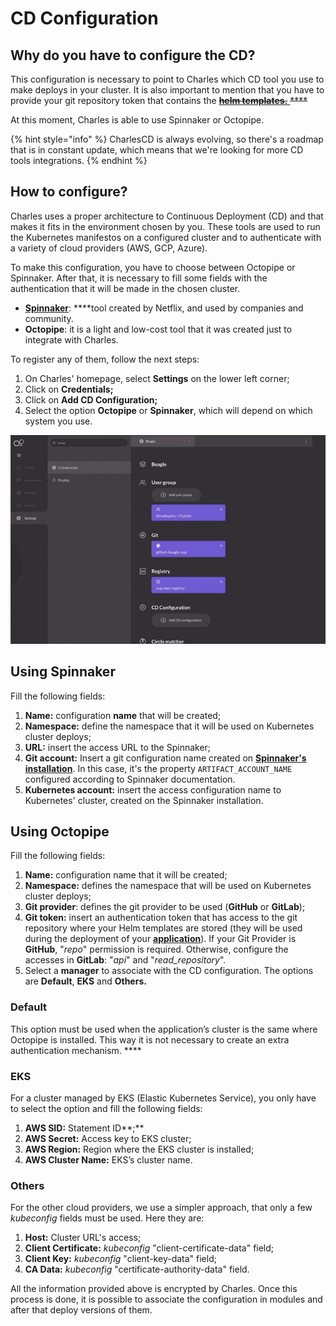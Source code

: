 # CD Configuration

## Why do you have to configure the CD? 

This configuration is necessary to point to Charles which CD tool you use to make deploys in your cluster. It is also important to mention that you have to provide your git repository token that contains the [~~**helm templates.**~~ ]()~~\*\*\*\*~~

At this moment, Charles is able to use Spinnaker or Octopipe. 

{% hint style="info" %}
CharlesCD is always evolving, so there's a roadmap that is in constant update, which means that we're looking for more CD tools integrations.
{% endhint %}

## How to configure?

Charles uses a proper architecture to Continuous Deployment \(CD\) and that makes it fits in the environment chosen by you. These tools are used to run the Kubernetes manifestos on a configured cluster and to authenticate with a variety of cloud providers \(AWS, GCP, Azure\). 

To make this configuration, you have to choose between Octopipe or Spinnaker. After that, it is necessary to fill some fields with the authentication that it will be made in the chosen cluster.

* [**Spinnaker**](https://www.spinnaker.io/): ****tool created by Netflix, and used by companies and community.  
* **Octopipe**: it is a light and low-cost tool that it was created just to integrate with Charles.

To register any of them, follow the next steps: 

1. On Charles' homepage, select **Settings** on the lower left corner;
2. Click on **Credentials;**
3. Click on **Add CD Configuration;**
4. Select the option **Octopipe** or **Spinnaker**, which will depend on which system you use. 

![Initial register process to configure CD](../.gitbook/assets/cd-configuration-2-1%20%281%29.gif)

## Using Spinnaker

Fill the following fields:

1. **Name:** configuration **name** that will be created;
2. **Namespace:** define the namespace that it will be used on Kubernetes cluster deploys;
3. **URL:** insert the access URL to the Spinnaker;
4. **Git account:** Insert a git configuration name created on [**Spinnaker's installation**](https://spinnaker.io/setup/artifacts/github/). In this case, it's the property `ARTIFACT_ACCOUNT_NAME` configured according to Spinnaker documentation. 
5. **Kubernetes account:** insert the access configuration name to Kubernetes' cluster, created on the Spinnaker installation. 

## Using Octopipe

Fill the following fields:

1. **Name:** configuration name that it will be created; 
2. **Namespace:** defines the namespace that will be used on Kubernetes cluster deploys; 
3. **Git provider**: defines the git provider to be used \(**GitHub** or **GitLab**\);
4. **Git token:** insert an authentication token that has access to the git repository where your Helm templates are stored \(they will be used during the deployment of your [**application**](../get-started/creating-your-first-module.md)\). If your Git Provider is **GitHub**, "_repo_" permission is required. Otherwise, configure the accesses in **GitLab**: "_api_" and "_read\_repository_".
5. Select a **manager** to associate with the CD configuration. The options are **Default**, **EKS** and **Others.**

### **Default**

This option must be used when the application’s cluster is the same where Octopipe is installed. This way it is not necessary to create an extra authentication mechanism. ****

### **EKS**

For a cluster managed by EKS \(Elastic Kubernetes Service\), you only have to select the option and fill the following fields:

1. **AWS SID:** Statement ID**;**
2. **AWS Secret:** Access key to EKS cluster; 
3. **AWS Region:** Region where the EKS cluster is installed; 
4. **AWS Cluster Name:** EKS’s cluster name.

### **Others**

For the other cloud providers, we use a simpler approach, that only a few _kubeconfig_ fields must be used. Here they are: 

1. **Host:** Cluster URL's access;
2. **Client Certificate:** _kubeconfig_ "client-certificate-data" field;
3. **Client Key:** _kubeconfig_  "client-key-data" field;
4. **CA Data:** _kubeconfig_  "certificate-authority-data" field.

All the information provided above is encrypted by Charles. Once this process is done, it is possible to associate the configuration in modules and after that deploy versions of them.  


